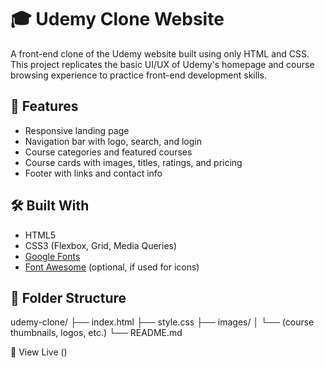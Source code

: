 # 🎓 Udemy Clone Website

A front-end clone of the Udemy website built using only HTML and CSS. This project replicates the basic UI/UX of Udemy's homepage and course browsing experience to practice front-end development skills.

## 🚀 Features

- Responsive landing page
- Navigation bar with logo, search, and login
- Course categories and featured courses
- Course cards with images, titles, ratings, and pricing
- Footer with links and contact info

## 🛠️ Built With

- HTML5
- CSS3 (Flexbox, Grid, Media Queries)
- [Google Fonts](https://fonts.google.com/)
- [Font Awesome](https://fontawesome.com/) (optional, if used for icons)

## 📁 Folder Structure

udemy-clone/
├── index.html
├── style.css
├── images/
│ └── (course thumbnails, logos, etc.)
└── README.md

🔗 View Live ()
